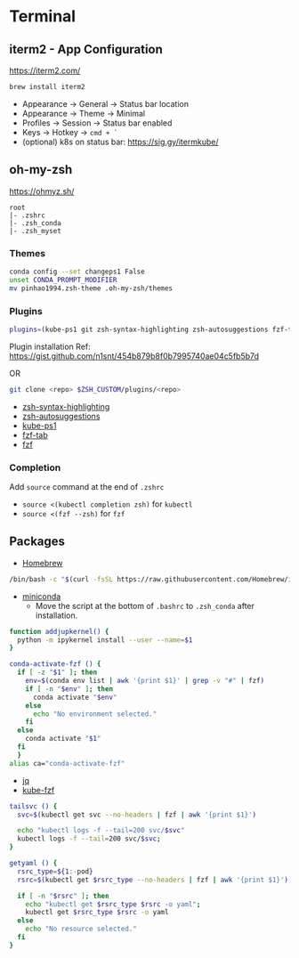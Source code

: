 # Terminal

## iterm2 - App Configuration

https://iterm2.com/

```bash
brew install iterm2
```

* Appearance &rarr; General &rarr; Status bar location
* Appearance &rarr; Theme &rarr; Minimal
* Profiles &rarr; Session &rarr; Status bar enabled
* Keys &rarr; Hotkey &rarr; `` cmd + ` ``
* (optional) k8s on status bar: https://sig.gy/itermkube/  

## oh-my-zsh

https://ohmyz.sh/

```
root
|- .zshrc
|- .zsh_conda
|- .zsh_myset
```

### Themes

```bash
conda config --set changeps1 False
unset CONDA_PROMPT_MODIFIER
mv pinhao1994.zsh-theme .oh-my-zsh/themes
```

### Plugins

```bash
plugins=(kube-ps1 git zsh-syntax-highlighting zsh-autosuggestions fzf-tab)
```

Plugin installation Ref: https://gist.github.com/n1snt/454b879b8f0b7995740ae04c5fb5b7d

OR

```bash
git clone <repo> $ZSH_CUSTOM/plugins/<repo>
```

* [zsh-syntax-highlighting](https://github.com/zsh-users/zsh-syntax-highlighting.git)
* [zsh-autosuggestions](https://github.com/zsh-users/zsh-autosuggestions)
* [kube-ps1](https://github.com/jonmosco/kube-ps1)
* [fzf-tab](https://github.com/Aloxaf/fzf-tab)
* [fzf](https://github.com/junegunn/fzf)

### Completion

Add `source` command at the end of `.zshrc`

* `source <(kubectl completion zsh)` for `kubectl`
* `source <(fzf --zsh)` for `fzf`



## Packages

* [Homebrew](https://brew.sh/)

```bash
/bin/bash -c "$(curl -fsSL https://raw.githubusercontent.com/Homebrew/install/HEAD/install.sh)"
```

* [miniconda](https://docs.conda.io/en/latest/miniconda.html)
  * Move the script at the bottom of `.bashrc` to `.zsh_conda` after installation.

```bash
function addjupkernel() {
  python -m ipykernel install --user --name=$1
}

conda-activate-fzf () {
  if [ -z "$1" ]; then
    env=$(conda env list | awk '{print $1}' | grep -v "#" | fzf)
    if [ -n "$env" ]; then
      conda activate "$env"
    else
      echo "No environment selected."
    fi
  else
    conda activate "$1"
  fi
  }
alias ca="conda-activate-fzf"
```

* [jq](https://jqlang.github.io/jq/)
* [kube-fzf](https://github.com/thecasualcoder/kube-fzf)

```bash
tailsvc () {
  svc=$(kubectl get svc --no-headers | fzf | awk '{print $1}')

  echo "kubectl logs -f --tail=200 svc/$svc"
  kubectl logs -f --tail=200 svc/$svc;
}

getyaml () {
  rsrc_type=${1:-pod}
  rsrc=$(kubectl get $rsrc_type --no-headers | fzf | awk '{print $1}')

  if [ -n "$rsrc" ]; then
    echo "kubectl get $rsrc_type $rsrc -o yaml";
    kubectl get $rsrc_type $rsrc -o yaml
  else
    echo "No resource selected."
  fi
}
```
  
